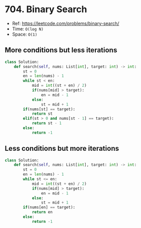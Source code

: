 # 704. Binary Search  

- Ref: https://leetcode.com/problems/binary-search/  
- Time: `O(log N)`  
- Space: `O(1)`  

## More conditions but less iterations  

```python
class Solution:
    def search(self, nums: List[int], target: int) -> int:
        st = 0
        en = len(nums) - 1
        while st < en:
            mid = int((st + en) / 2)
            if(nums[mid] > target):
                en = mid - 1
            else:
                st = mid + 1
        if(nums[st] == target):
            return st
        elif(st > 0 and nums[st - 1] == target):
            return st - 1
        else:
            return -1
```  

## Less conditions but more iterations  

```python
class Solution:
    def search(self, nums: List[int], target: int) -> int:
        st = 0
        en = len(nums) - 1
        while st <= en:
            mid = int((st + en) / 2)
            if(nums[mid] > target):
                en = mid - 1
            else:
                st = mid + 1
        if(nums[en] == target):
            return en
        else:
            return -1
```  
